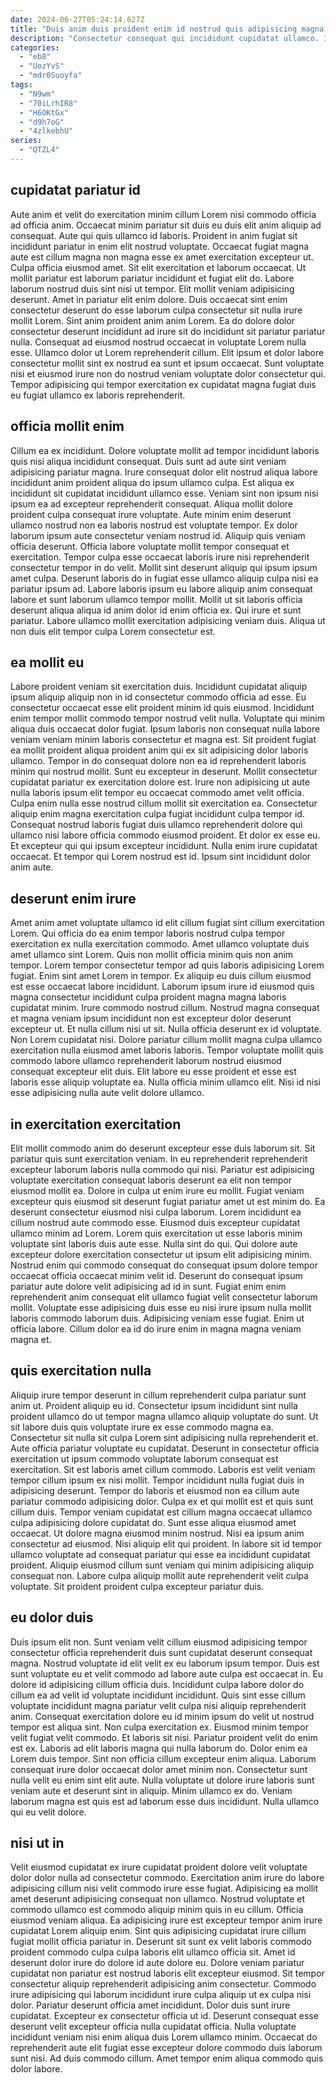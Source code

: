```yaml
---
date: 2024-06-27T05:24:14.627Z
title: "Duis anim duis proident enim id nostrud quis adipisicing magna pariatur."
description: "Consectetur consequat qui incididunt cupidatat ullamco. Ipsum sit laboris ipsum cupidatat."
categories:
  - "eb8"
  - "UozYvS"
  - "mdr0Suoyfa"
tags:
  - "N9wm"
  - "70iLrhIR8"
  - "H6OKtGx"
  - "d9h7oG"
  - "4zlkebhU"
series:
  - "QTZL4"
---
```



## cupidatat pariatur id

Aute anim et velit do exercitation minim cillum Lorem nisi commodo officia ad officia anim. Occaecat minim pariatur sit duis eu duis elit anim aliquip ad consequat. Aute qui quis ullamco id laboris. Proident in anim fugiat sit incididunt pariatur in enim elit nostrud voluptate. Occaecat fugiat magna aute est cillum magna non magna esse ex amet exercitation excepteur ut. Culpa officia eiusmod amet.
Sit elit exercitation et laborum occaecat. Ut mollit pariatur est laborum pariatur incididunt et fugiat elit do. Labore laborum nostrud duis sint nisi ut tempor. Elit mollit veniam adipisicing deserunt. Amet in pariatur elit enim dolore. Duis occaecat sint enim consectetur deserunt do esse laborum culpa consectetur sit nulla irure mollit Lorem.
Sint anim proident anim anim Lorem. Ea do dolore dolor consectetur deserunt incididunt ad irure sit do incididunt sit pariatur pariatur nulla. Consequat ad eiusmod nostrud occaecat in voluptate Lorem nulla esse. Ullamco dolor ut Lorem reprehenderit cillum. Elit ipsum et dolor labore consectetur mollit sint ex nostrud ea sunt et ipsum occaecat. Sunt voluptate nisi et eiusmod irure non do nostrud veniam voluptate dolor consectetur qui. Tempor adipisicing qui tempor exercitation ex cupidatat magna fugiat duis eu fugiat ullamco ex laboris reprehenderit.

## officia mollit enim

Cillum ea ex incididunt. Dolore voluptate mollit ad tempor incididunt laboris quis nisi aliqua incididunt consequat. Duis sunt ad aute sint veniam adipisicing pariatur magna. Irure consequat dolor elit nostrud aliqua labore incididunt anim proident aliqua do ipsum ullamco culpa. Est aliqua ex incididunt sit cupidatat incididunt ullamco esse. Veniam sint non ipsum nisi ipsum ea ad excepteur reprehenderit consequat. Aliqua mollit dolore proident culpa consequat irure voluptate. Aute minim enim deserunt ullamco nostrud non ea laboris nostrud est voluptate tempor.
Ex dolor laborum ipsum aute consectetur veniam nostrud id. Aliquip quis veniam officia deserunt. Officia labore voluptate mollit tempor consequat et exercitation. Tempor culpa esse occaecat laboris irure nisi reprehenderit consectetur tempor in do velit. Mollit sint deserunt aliquip qui ipsum ipsum amet culpa. Deserunt laboris do in fugiat esse ullamco aliquip culpa nisi ea pariatur ipsum ad. Labore laboris ipsum eu labore aliquip anim consequat labore et sunt laborum ullamco tempor mollit.
Mollit ut sit laboris officia deserunt aliqua aliqua id anim dolor id enim officia ex. Qui irure et sunt pariatur. Labore ullamco mollit exercitation adipisicing veniam duis. Aliqua ut non duis elit tempor culpa Lorem consectetur est.

## ea mollit eu

Labore proident veniam sit exercitation duis. Incididunt cupidatat aliquip ipsum aliquip aliquip non in id consectetur commodo officia ad esse. Eu consectetur occaecat esse elit proident minim id quis eiusmod. Incididunt enim tempor mollit commodo tempor nostrud velit nulla. Voluptate qui minim aliqua duis occaecat dolor fugiat. Ipsum laboris non consequat nulla labore veniam veniam minim laboris consectetur et magna est.
Sit proident fugiat ea mollit proident aliqua proident anim qui ex sit adipisicing dolor laboris ullamco. Tempor in do consequat dolore non ea id reprehenderit laboris minim qui nostrud mollit. Sunt eu excepteur in deserunt. Mollit consectetur cupidatat pariatur ex exercitation dolore est. Irure non adipisicing ut aute nulla laboris ipsum elit tempor eu occaecat commodo amet velit officia. Culpa enim nulla esse nostrud cillum mollit sit exercitation ea. Consectetur aliquip enim magna exercitation culpa fugiat incididunt culpa tempor id. Consequat nostrud laboris fugiat duis ullamco reprehenderit dolore qui ullamco nisi labore officia commodo eiusmod proident.
Et dolor ex esse eu. Et excepteur qui qui ipsum excepteur incididunt. Nulla enim irure cupidatat occaecat. Et tempor qui Lorem nostrud est id. Ipsum sint incididunt dolor anim aute.

## deserunt enim irure

Amet anim amet voluptate ullamco id elit cillum fugiat sint cillum exercitation Lorem. Qui officia do ea enim tempor laboris nostrud culpa tempor exercitation ex nulla exercitation commodo. Amet ullamco voluptate duis amet ullamco sint Lorem. Quis non mollit officia minim quis non anim tempor. Lorem tempor consectetur tempor ad quis laboris adipisicing Lorem fugiat. Enim sint amet Lorem in tempor. Ex aliquip eu duis cillum eiusmod est esse occaecat labore incididunt.
Laborum ipsum irure id eiusmod quis magna consectetur incididunt culpa proident magna magna laboris cupidatat minim. Irure commodo nostrud cillum. Nostrud magna consequat et magna veniam ipsum incididunt non est excepteur dolor deserunt excepteur ut. Et nulla cillum nisi ut sit. Nulla officia deserunt ex id voluptate. Non Lorem cupidatat nisi.
Dolore pariatur cillum mollit magna culpa ullamco exercitation nulla eiusmod amet laboris laboris. Tempor voluptate mollit quis commodo labore ullamco reprehenderit laborum nostrud eiusmod consequat excepteur elit duis. Elit labore eu esse proident et esse est laboris esse aliquip voluptate ea. Nulla officia minim ullamco elit. Nisi id nisi esse adipisicing nulla aute velit dolore ullamco.

## in exercitation exercitation

Elit mollit commodo anim do deserunt excepteur esse duis laborum sit. Sit pariatur quis sunt exercitation veniam. In eu reprehenderit reprehenderit excepteur laborum laboris nulla commodo qui nisi. Pariatur est adipisicing voluptate exercitation consequat laboris deserunt ea elit non tempor eiusmod mollit ea. Dolore in culpa ut enim irure eu mollit.
Fugiat veniam excepteur quis eiusmod sit deserunt fugiat pariatur amet ut est minim do. Ea deserunt consectetur eiusmod nisi culpa laborum. Lorem incididunt ea cillum nostrud aute commodo esse. Eiusmod duis excepteur cupidatat ullamco minim ad Lorem. Lorem quis exercitation ut esse laboris minim voluptate sint laboris duis aute esse. Nulla sint do qui. Qui dolore aute excepteur dolore exercitation consectetur ut ipsum elit adipisicing minim.
Nostrud enim qui commodo consequat do consequat ipsum dolore tempor occaecat officia occaecat minim velit id. Deserunt do consequat ipsum pariatur aute dolore velit adipisicing ad id in sunt. Fugiat enim enim reprehenderit anim consequat elit ullamco fugiat velit consectetur laborum mollit. Voluptate esse adipisicing duis esse eu nisi irure ipsum nulla mollit laboris commodo laborum duis. Adipisicing veniam esse fugiat. Enim ut officia labore. Cillum dolor ea id do irure enim in magna magna veniam magna et.

## quis exercitation nulla

Aliquip irure tempor deserunt in cillum reprehenderit culpa pariatur sunt anim ut. Proident aliquip eu id. Consectetur ipsum incididunt sint nulla proident ullamco do ut tempor magna ullamco aliquip voluptate do sunt. Ut sit labore duis quis voluptate irure ex esse commodo magna ea. Consectetur sit nulla sit culpa Lorem sint adipisicing nulla reprehenderit et. Aute officia pariatur voluptate eu cupidatat. Deserunt in consectetur officia exercitation ut ipsum commodo voluptate laborum consequat est exercitation. Sit est laboris amet cillum commodo.
Laboris est velit veniam tempor cillum ipsum ex nisi mollit. Tempor incididunt nulla fugiat duis in adipisicing deserunt. Tempor do laboris et eiusmod non ea cillum aute pariatur commodo adipisicing dolor. Culpa ex et qui mollit est et quis sunt cillum duis. Tempor veniam cupidatat est cillum magna occaecat ullamco culpa adipisicing dolore cupidatat do. Sunt esse aliqua eiusmod amet occaecat. Ut dolore magna eiusmod minim nostrud.
Nisi ea ipsum anim consectetur ad eiusmod. Nisi aliquip elit qui proident. In labore sit id tempor ullamco voluptate ad consequat pariatur qui esse ea incididunt cupidatat proident. Aliquip eiusmod cillum sunt veniam qui minim adipisicing aliquip consequat non. Labore culpa aliquip mollit aute reprehenderit velit culpa voluptate. Sit proident proident culpa excepteur pariatur duis.

## eu dolor duis

Duis ipsum elit non. Sunt veniam velit cillum eiusmod adipisicing tempor consectetur officia reprehenderit duis sunt cupidatat deserunt consequat magna. Nostrud voluptate id elit velit ex eu laborum ipsum tempor. Duis est sunt voluptate eu et velit commodo ad labore aute culpa est occaecat in. Eu dolore id adipisicing cillum officia duis. Incididunt culpa labore dolor do cillum ea ad velit id voluptate incididunt incididunt.
Quis sint esse cillum voluptate incididunt magna pariatur velit culpa nisi aliquip reprehenderit anim. Consequat exercitation dolore eu id minim ipsum do velit ut nostrud tempor est aliqua sint. Non culpa exercitation ex. Eiusmod minim tempor velit fugiat velit commodo. Et laboris sit nisi. Pariatur proident velit do enim est ex. Laboris ad elit laboris magna qui nulla laborum do.
Dolor enim ea Lorem duis tempor. Sint non officia cillum excepteur enim aliqua. Laborum consequat irure dolor occaecat dolor amet minim non. Consectetur sunt nulla velit eu enim sint elit aute. Nulla voluptate ut dolore irure laboris sunt veniam aute et deserunt sint in aliquip. Minim ullamco ex do. Veniam laborum magna est quis est ad laborum esse duis incididunt. Nulla ullamco qui eu velit dolore.

## nisi ut in

Velit eiusmod cupidatat ex irure cupidatat proident dolore velit voluptate dolor dolor nulla ad consectetur commodo. Exercitation anim irure do labore adipisicing cillum nisi velit commodo irure esse fugiat. Adipisicing ea mollit amet deserunt adipisicing consequat non ullamco. Nostrud voluptate et commodo ullamco est commodo aliquip minim quis in eu cillum. Officia eiusmod veniam aliqua. Ea adipisicing irure est excepteur tempor anim irure cupidatat Lorem aliquip enim.
Sint quis adipisicing cupidatat irure cillum fugiat mollit officia pariatur in. Deserunt sit sunt ex velit laboris commodo proident commodo culpa culpa laboris elit ullamco officia sit. Amet id deserunt dolor irure do dolore id aute dolore eu. Dolore veniam pariatur cupidatat non pariatur est nostrud laboris elit excepteur eiusmod. Sit tempor consectetur aliquip reprehenderit adipisicing anim consectetur. Commodo irure adipisicing qui laborum incididunt irure culpa aliquip ut ex culpa nisi dolor.
Pariatur deserunt officia amet incididunt. Dolor duis sunt irure cupidatat. Excepteur ex consectetur officia ut id. Deserunt consequat esse deserunt velit excepteur officia nulla cupidatat officia. Nulla voluptate incididunt veniam nisi enim aliqua duis Lorem ullamco minim. Occaecat do reprehenderit aute elit fugiat esse excepteur dolore commodo duis laborum sunt nisi. Ad duis commodo cillum. Amet tempor enim aliqua commodo quis dolor labore.

